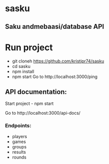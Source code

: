 # sasku

## Saku andmebaasi/database API

# Run project

- git cloneh https://github.com/kristipr74/sasku
- cd sasku
- npm install
- npm start
Go to http://localhost:3000/ping

## API documentation:

Start project - npm start

Go to http://localhost:3000/api-docs/

### Endpoints:
- players
- games
- groups 
- results
- rounds

